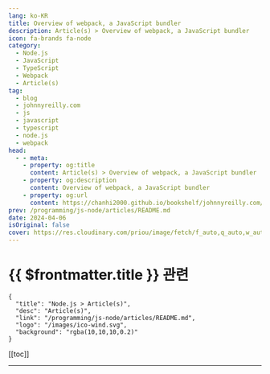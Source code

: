 ```yaml
---
lang: ko-KR
title: Overview of webpack, a JavaScript bundler
description: Article(s) > Overview of webpack, a JavaScript bundler
icon: fa-brands fa-node
category: 
  - Node.js
  - JavaScript
  - TypeScript
  - Webpack
  - Article(s)
tag: 
  - blog
  - johnnyreilly.com
  - js
  - javascript
  - typescript
  - node.js
  - webpack
head:
  - - meta:
    - property: og:title
      content: Article(s) > Overview of webpack, a JavaScript bundler
    - property: og:description
      content: Overview of webpack, a JavaScript bundler
    - property: og:url
      content: https://chanhi2000.github.io/bookshelf/johnnyreilly.com/webpack-overview.html  
prev: /programming/js-node/articles/README.md
date: 2024-04-06
isOriginal: false
cover: https://res.cloudinary.com/priou/image/fetch/f_auto,q_auto,w_auto,dpr_auto/https://johnnyreilly.com/assets/images/title-image-510ccb17fb0abf91a6a1fca2ba757f19.png
---
```


# {{ $frontmatter.title }} 관련

```component VPCard
{
  "title": "Node.js > Article(s)",
  "desc": "Article(s)",
  "link": "/programming/js-node/articles/README.md",
  "logo": "/images/ico-wind.svg",
  "background": "rgba(10,10,10,0.2)"
}
```

[[toc]]

---

<SiteInfo
  name="Overview of webpack, a JavaScript bundler | johnnyreilly"
  desc="webpack is a JavaScript bundler that helps you bundle your code into a single file. It's a great tool for optimizing your code and improving performance."
  url="https://johnnyreilly.com/webpack-overview"
  logo="https://johnnyreilly.com/favicon.ico"
  preview="https://res.cloudinary.com/priou/image/fetch/f_auto,q_auto,w_auto,dpr_auto/https://johnnyreilly.com/assets/images/title-image-510ccb17fb0abf91a6a1fca2ba757f19.png"/>

<!-- TODO: 작성 -->

